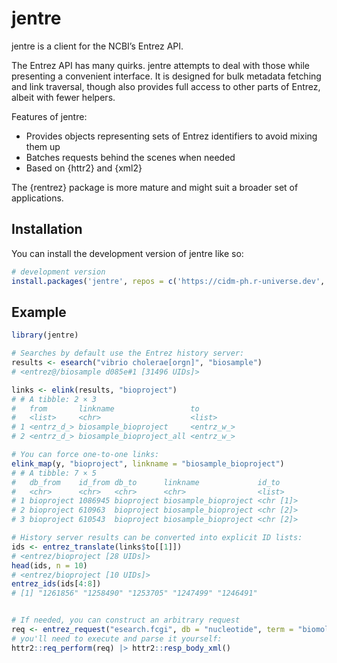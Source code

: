 
<!-- README.md is generated from README.Rmd. Please edit that file -->

# jentre

<!-- badges: start -->

<!-- badges: end -->

jentre is a client for the NCBI’s Entrez API.

The Entrez API has many quirks. jentre attempts to deal with those while
presenting a convenient interface. It is designed for bulk metadata
fetching and link traversal, though also provides full access to other
parts of Entrez, albeit with fewer helpers.

Features of jentre:

- Provides objects representing sets of Entrez identifiers to avoid
  mixing them up
- Batches requests behind the scenes when needed
- Based on {httr2} and {xml2}

The {rentrez} package is more mature and might suit a broader set of
applications.

## Installation

You can install the development version of jentre like so:

``` r
# development version
install.packages('jentre', repos = c('https://cidm-ph.r-universe.dev', 'https://cloud.r-project.org'))
```

## Example

``` r
library(jentre)

# Searches by default use the Entrez history server:
results <- esearch("vibrio cholerae[orgn]", "biosample")
# <entrez@/biosample d085e#1 [31496 UIDs]>

links <- elink(results, "bioproject")
# # A tibble: 2 × 3
#   from       linkname                 to        
#   <list>     <chr>                    <list>    
# 1 <entrz_d_> biosample_bioproject     <entrz_w_>
# 2 <entrz_d_> biosample_bioproject_all <entrz_w_>

# You can force one-to-one links:
elink_map(y, "bioproject", linkname = "biosample_bioproject")
# # A tibble: 7 × 5
#   db_from    id_from db_to      linkname             id_to    
#   <chr>      <chr>   <chr>      <chr>                <list>   
# 1 bioproject 1086945 bioproject biosample_bioproject <chr [1]>
# 2 bioproject 610963  bioproject biosample_bioproject <chr [2]>
# 3 bioproject 610543  bioproject biosample_bioproject <chr [2]>

# History server results can be converted into explicit ID lists:
ids <- entrez_translate(links$to[[1]])
# <entrez/bioproject [28 UIDs]>
head(ids, n = 10)
# <entrez/bioproject [10 UIDs]>
entrez_ids(ids[4:8])
# [1] "1261856" "1258490" "1253705" "1247499" "1246491"


# If needed, you can construct an arbitrary request
req <- entrez_request("esearch.fcgi", db = "nucleotide", term = "biomol+trna[prop]")
# you'll need to execute and parse it yourself:
httr2::req_perform(req) |> httr2::resp_body_xml()
```

